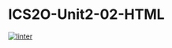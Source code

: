 # ICS2O-Unit2-02-HTML
[![linter](https://github.com/NathanTempleton/ICS2O-Unit2-02-HTML/workflows/linter/badge.svg)](https://github.com/marketplace/actions/super-linter)  
